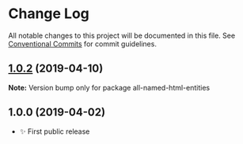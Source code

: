 # Change Log

All notable changes to this project will be documented in this file.
See [Conventional Commits](https://conventionalcommits.org) for commit guidelines.

## [1.0.2](https://gitlab.com/codsen/codsen/compare/all-named-html-entities@1.0.1...all-named-html-entities@1.0.2) (2019-04-10)

**Note:** Version bump only for package all-named-html-entities





## 1.0.0 (2019-04-02)

- ✨ First public release
